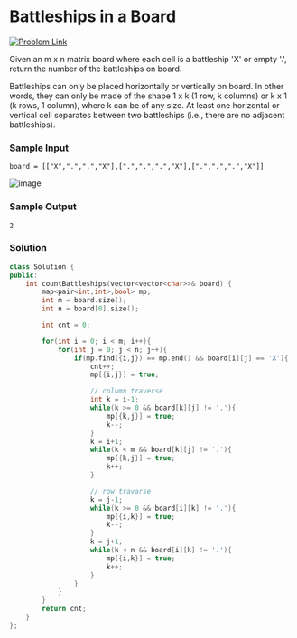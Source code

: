 # Battleships in a Board

[![Problem Link](https://img.shields.io/badge/-LeetCode-FFA116?style=for-the-badge&logo=LeetCode&logoColor=black)](https://leetcode.com/problems/battleships-in-a-board/description/)

Given an m x n matrix board where each cell is a battleship 'X' or empty '.', return the number of the battleships on board.

Battleships can only be placed horizontally or vertically on board. In other words, they can only be made of the shape 
1 x k (1 row, k columns) or k x 1 (k rows, 1 column), where k can be of any size. At least one horizontal or vertical cell 
separates between two battleships (i.e., there are no adjacent battleships).


### Sample Input
```
board = [["X",".",".","X"],[".",".",".","X"],[".",".",".","X"]]
```
![image](https://github.com/Harshu05x/ReviseWithArsh-6Companies30Days-Challenge/assets/96901785/93734ba1-6c03-450e-b4ad-e3558277d408)

### Sample Output
```
2
```

### Solution
```cpp
class Solution {
public:
    int countBattleships(vector<vector<char>>& board) {
        map<pair<int,int>,bool> mp;
        int m = board.size();
        int n = board[0].size();

        int cnt = 0;

        for(int i = 0; i < m; i++){
            for(int j = 0; j < n; j++){
                if(mp.find({i,j}) == mp.end() && board[i][j] == 'X'){
                    cnt++;
                    mp[{i,j}] = true;

                    // column traverse
                    int k = i-1;
                    while(k >= 0 && board[k][j] != '.'){
                        mp[{k,j}] = true;
                        k--;
                    }
                    k = i+1;
                    while(k < m && board[k][j] != '.'){
                        mp[{k,j}] = true;
                        k++;
                    }

                    // row travarse
                    k = j-1;
                    while(k >= 0 && board[i][k] != '.'){
                        mp[{i,k}] = true;
                        k--;
                    }
                    k = j+1;
                    while(k < n && board[i][k] != '.'){
                        mp[{i,k}] = true;
                        k++;
                    }
                }
            }
        }
        return cnt;
    }
};
```
